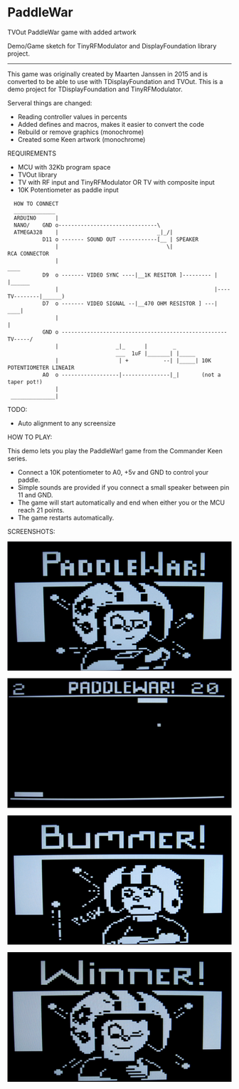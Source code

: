 # PaddleWar
TVOut PaddleWar game with added artwork

 Demo/Game sketch for TinyRFModulator and DisplayFoundation library project.
 
 ------
 This game was originally created by Maarten Janssen in 2015 and is converted to be able to use with TDisplayFoundation
 and TVOut. This is a demo project for TDisplayFoundation and TinyRFModulator.

 Serveral things are changed:
 - Reading controller values in percents
 - Added defines and macros, makes it easier to convert the code
 - Rebuild or remove graphics (monochrome)
 - Created some Keen artwork (monochrome)

  REQUIREMENTS
  - MCU with 32Kb program space
  - TVOut library
  - TV with RF input and TinyRFModulator
                OR
    TV with composite input
  - 10K Potentiometer as paddle input

```
  HOW TO CONNECT
  _____________
  ARDUINO      |
  NANO/    GND o-------------------------------\
  ATMEGA328    |                               _|_/|
           D11 o ------- SOUND OUT ------------[__ | SPEAKER
               |                                  \|                         RCA CONNECTOR
               |                                                             ____
           D9  o ------- VIDEO SYNC ----|__1K RESITOR ]--------- |              |______
               |                                                 |----TV--------|______)
           D7  o ------- VIDEO SIGNAL --|__470 OHM RESISTOR ] ---|          ____|
               |                                                              |
           GND o ---------------------------------------------------- TV-----/
               |                  _|_      |        _
                                  ___  1uF |_______| |_____
               |                   | +           --| |_____| 10K POTENTIOMETER LINEAIR
           AO  o ------------------|---------------|_|       (not a taper pot!)
               |
 ______________|
```

 TODO:
 - Auto alignment to any screensize


HOW TO PLAY:

This demo lets you play the PaddleWar! game from the Commander Keen series.

- Connect a 10K potentiometer to A0, +5v and GND to control your paddle. 
- Simple sounds are provided if you connect a small speaker between pin 11 and GND. 
- The game will start automatically and end when either you or the MCU reach 21 points. 
- The game restarts automatically.

SCREENSHOTS:

![screenshot01](https://raw.githubusercontent.com/codebeat-nl/PaddleWar/master/screenshot01.png)

![screenshot02](https://raw.githubusercontent.com/codebeat-nl/PaddleWar/master/screenshot02.png)

![screenshot03](https://raw.githubusercontent.com/codebeat-nl/PaddleWar/master/screenshot03.png)

![screenshot04](https://raw.githubusercontent.com/codebeat-nl/PaddleWar/master/screenshot04.png)
